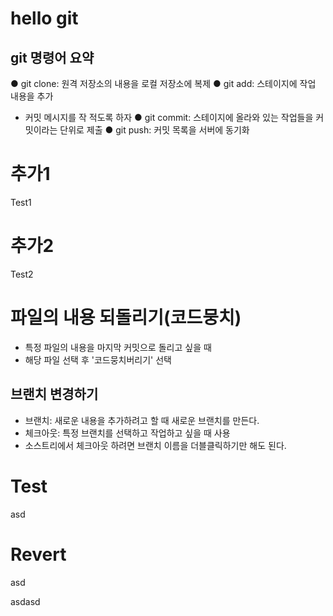 # hello git

## git 명령어 요약

● git clone: 원격 저장소의 내용을 로컬 저장소에 복제
● git add: 스테이지에 작업 내용을 추가
  - 커밋 메시지를 작 적도록 하자
● git commit: 스테이지에 올라와 있는 작업들을 커밋이라는 단위로 제출
● git push: 커밋 목록을 서버에 동기화

# 추가1
Test1

# 추가2
Test2


# 파일의 내용 되돌리기(코드뭉치)
- 특정 파일의 내용을 마지막 커밋으로 돌리고 싶을 때
- 해당 파일 선택 후 '코드뭉치버리기' 선택

## 브랜치 변경하기
- 브랜치: 새로운 내용을 추가하려고 할 때 새로운 브랜치를 만든다.
- 체크아웃: 특정 브랜치를 선택하고 작업하고 싶을 때 사용
- 소스트리에서 체크아웃 하려면 브랜치 이름을 더블클릭하기만 해도 된다.

# Test
asd

# Revert
asd

asdasd